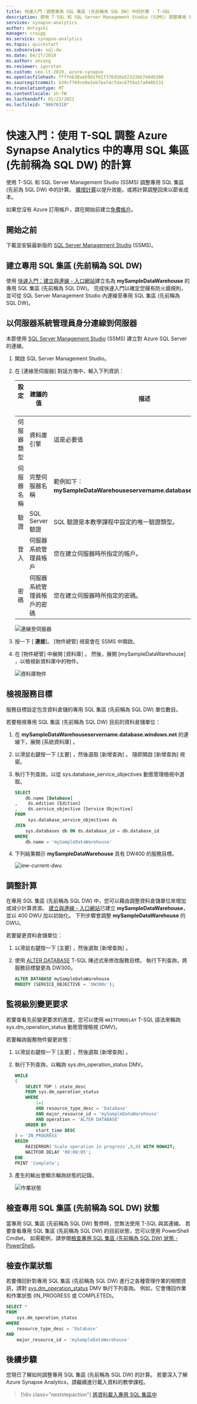 ```yaml
---
title: 快速入門：調整專用 SQL 集區 (先前稱為 SQL DW) 中的計算 - T-SQL
description: 使用 T-SQL 和 SQL Server Management Studio (SSMS) 調整專用 SQL 集區 (先前為 SQL DW) 中的計算。 擴增計算以提升效能，或將計算調整回來以節省成本。
services: synapse-analytics
author: Antvgski
manager: craigg
ms.service: synapse-analytics
ms.topic: quickstart
ms.subservice: sql-dw
ms.date: 04/17/2018
ms.author: anvang
ms.reviewer: igorstan
ms.custom: seo-lt-2019, azure-synapse
ms.openlocfilehash: ffffeb38aeb9d1f01f376d58a52323bb7b84b306
ms.sourcegitcommit: b39cf769ce8e2eb7ea74cfdac6759a17a048b331
ms.translationtype: MT
ms.contentlocale: zh-TW
ms.lasthandoff: 01/22/2021
ms.locfileid: "98676318"
---
```

# <a name="quickstart-scale-compute-for-dedicated-sql-pool-formerly-sql-dw-in-azure-synapse-analytics-using-t-sql"></a>快速入門：使用 T-SQL 調整 Azure Synapse Analytics 中的專用 SQL 集區 (先前稱為 SQL DW) 的計算

使用 T-SQL 和 SQL Server Management Studio (SSMS) 調整專用 SQL 集區 (先前為 SQL DW) 中的計算。 [擴增計算](sql-data-warehouse-manage-compute-overview.md)以提升效能，或將計算調整回來以節省成本。

如果您沒有 Azure 訂用帳戶，請在開始前建立[免費帳戶](https://azure.microsoft.com/free/)。

## <a name="before-you-begin"></a>開始之前

下載並安裝最新版的 [SQL Server Management Studio](/sql/ssms/download-sql-server-management-studio-ssms?toc=/azure/synapse-analytics/sql-data-warehouse/toc.json&bc=/azure/synapse-analytics/sql-data-warehouse/breadcrumb/toc.json&view=azure-sqldw-latest&preserve-view=true) (SSMS)。

## <a name="create-a-dedicated-sql-pool-formerly-sql-dw"></a>建立專用 SQL 集區 (先前稱為 SQL DW)

使用 [快速入門：建立與連線 - 入口網站](create-data-warehouse-portal.md)建立名為 **mySampleDataWarehouse** 的專用 SQL 集區 (先前稱為 SQL DW)。 完成快速入門以確定您擁有防火牆規則，並可從 SQL Server Management Studio 內連線至專用 SQL 集區 (先前稱為 SQL DW)。

## <a name="connect-to-the-server-as-server-admin"></a>以伺服器系統管理員身分連線到伺服器

本節使用 [SQL Server Management Studio](/sql/ssms/download-sql-server-management-studio-ssms?toc=/azure/synapse-analytics/sql-data-warehouse/toc.json&bc=/azure/synapse-analytics/sql-data-warehouse/breadcrumb/toc.json&view=azure-sqldw-latest&preserve-view=true) (SSMS) 建立對 Azure SQL Server 的連線。

1. 開啟 SQL Server Management Studio。

2. 在 [連線至伺服器]  對話方塊中，輸入下列資訊：

   | 設定       | 建議的值 | 描述 |
   | ------------ | ------------------ | ------------------------------------------------- |
   | 伺服器類型 | 資料庫引擎 | 這是必要值 |
   | 伺服器名稱 | 完整伺服器名稱 | 範例如下：**mySampleDataWarehouseservername.database.windows.net**。 |
   | 驗證 | SQL Server 驗證 | SQL 驗證是本教學課程中設定的唯一驗證類型。 |
   | 登入 | 伺服器系統管理員帳戶 | 您在建立伺服器時所指定的帳戶。 |
   | 密碼 | 伺服器系統管理員帳戶的密碼 | 您在建立伺服器時所指定的密碼。 |

    ![連線至伺服器](./media/quickstart-scale-compute-tsql/connect-to-server.png)

3. 按一下 [ **連接**]。 [物件總管] 視窗會在 SSMS 中開啟。

4. 在 [物件總管] 中展開 [資料庫]  。 然後，展開 [mySampleDataWarehouse]  ，以檢視新資料庫中的物件。

    ![資料庫物件](./media/quickstart-scale-compute-tsql/connected.png)

## <a name="view-service-objective"></a>檢視服務目標

服務目標設定包含資料倉儲的專用 SQL 集區 (先前稱為 SQL DW) 單位數目。

若要檢視專用 SQL 集區 (先前稱為 SQL DW) 目前的資料倉儲單位：

1. 在 **mySampleDataWarehouseservername.database.windows.net** 的連線下，展開 [系統資料庫]  。
2. 以滑鼠右鍵按一下 [主要]  ，然後選取 [新增查詢]  。 隨即開啟 [新增查詢] 視窗。
3. 執行下列查詢，以從 sys.database_service_objectives 動態管理檢視中選取。

    ```sql
    SELECT
        db.name [Database]
    ,    ds.edition [Edition]
    ,    ds.service_objective [Service Objective]
    FROM
         sys.database_service_objectives ds
    JOIN
        sys.databases db ON ds.database_id = db.database_id
    WHERE
        db.name = 'mySampleDataWarehouse'
    ```

4. 下列結果顯示 **mySampleDataWarehouse** 具有 DW400 的服務目標。

    ![iew-current-dwu](./media/quickstart-scale-compute-tsql/view-current-dwu.png)

## <a name="scale-compute"></a>調整計算

在專用 SQL 集區 (先前稱為 SQL DW) 中，您可以藉由調整資料倉儲單位來增加或減少計算資源。 [建立與連線 - 入口網站](create-data-warehouse-portal.md)已建立 **mySampleDataWarehouse**，並以 400 DWU 加以初始化。 下列步驟會調整 **mySampleDataWarehouse** 的 DWU。

若要變更資料倉儲單位：

1. 以滑鼠右鍵按一下 [主要]  ，然後選取 [新增查詢]  。
2. 使用 [ALTER DATABASE](/sql/t-sql/statements/alter-database-azure-sql-database?toc=/azure/synapse-analytics/sql-data-warehouse/toc.json&bc=/azure/synapse-analytics/sql-data-warehouse/breadcrumb/toc.json&view=azure-sqldw-latest&preserve-view=true) T-SQL 陳述式來修改服務目標。 執行下列查詢，將服務目標變更為 DW300。

    ```Sql
    ALTER DATABASE mySampleDataWarehouse
    MODIFY (SERVICE_OBJECTIVE = 'DW300c');
    ```

## <a name="monitor-scale-change-request"></a>監視級別變更要求

若要查看先前變更要求的進度，您可以使用 `WAITFORDELAY` T-SQL 語法來輪詢 sys.dm_operation_status 動態管理檢視 (DMV)。

若要輪詢服務物件變更狀態：

1. 以滑鼠右鍵按一下 [主要]  ，然後選取 [新增查詢]  。
2. 執行下列查詢，以輪詢 sys.dm_operation_status DMV。

    ```sql
    WHILE
    (
        SELECT TOP 1 state_desc
        FROM sys.dm_operation_status
        WHERE
            1=1
            AND resource_type_desc = 'Database'
            AND major_resource_id = 'mySampleDataWarehouse'
            AND operation = 'ALTER DATABASE'
        ORDER BY
            start_time DESC
    ) = 'IN_PROGRESS'
    BEGIN
        RAISERROR('Scale operation in progress',0,0) WITH NOWAIT;
        WAITFOR DELAY '00:00:05';
    END
    PRINT 'Complete';
    ```

3. 產生的輸出會顯示輪詢狀態的記錄。

    ![作業狀態](./media/quickstart-scale-compute-tsql/polling-output.png)

## <a name="check-dedicated-sql-pool-formerly-sql-dw-state"></a>檢查專用 SQL 集區 (先前稱為 SQL DW) 狀態

當專用 SQL 集區 (先前稱為 SQL DW) 暫停時，您無法使用 T-SQL 與其連線。 若要查看專用 SQL 集區 (先前稱為 SQL DW) 的目前狀態，您可以使用 PowerShell Cmdlet。 如需範例，請參閱[檢查專用 SQL 集區 (先前稱為 SQL DW) 狀態 - PowerShell](quickstart-scale-compute-powershell.md#check-data-warehouse-state)。

## <a name="check-operation-status"></a>檢查作業狀態

若要傳回針對專用 SQL 集區 (先前稱為 SQL DW) 進行之各種管理作業的相關資訊，請對 [sys.dm_operation_status](/sql/relational-databases/system-dynamic-management-views/sys-dm-operation-status-azure-sql-database?toc=/azure/synapse-analytics/sql-data-warehouse/toc.json&bc=/azure/synapse-analytics/sql-data-warehouse/breadcrumb/toc.json&view=azure-sqldw-latest&preserve-view=true) DMV 執行下列查詢。 例如，它會傳回作業和作業狀態 (IN_PROGRESS 或 COMPLETED)。

```sql
SELECT *
FROM
    sys.dm_operation_status
WHERE
    resource_type_desc = 'Database'
AND
    major_resource_id = 'mySampleDataWarehouse'
```

## <a name="next-steps"></a>後續步驟

您現已了解如何調整專用 SQL 集區 (先前稱為 SQL DW) 的計算。 若要深入了解 Azure Synapse Analytics，請繼續進行載入資料的教學課程。

> [!div class="nextstepaction"]
>[將資料載入專用 SQL 集區中](./load-data-from-azure-blob-storage-using-copy.md)
